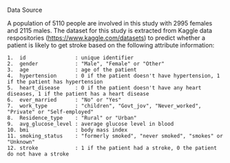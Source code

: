Data Source

A population of 5110 people are involved in this study with 2995 females and 2115 males.
The dataset for this study is extracted from Kaggle data respositories (https://www.kaggle.com/datasets) to predict whether a patient is likely to get stroke based on the following attribute information:

    1.  id                : unique identifier
    2.  gender            : "Male", "Female" or "Other"
    3.  age               : age of the patient
    4.  hypertension      : 0 if the patient doesn't have hypertension, 1 if the patient has hypertension
    5.  heart_disease     : 0 if the patient doesn't have any heart diseases, 1 if the patient has a heart disease
    6.  ever_married      : "No" or "Yes"
    7.  work_type         : "children", "Govt_jov", "Never_worked", "Private" or "Self-employed"
    8.  Residence_type    : "Rural" or "Urban"
    9.  avg_glucose_level : average glucose level in blood
    10. bmi               : body mass index
    11. smoking_status    : "formerly smoked", "never smoked", "smokes" or "Unknown"
    12. stroke            : 1 if the patient had a stroke, 0 the patient do not have a stroke
